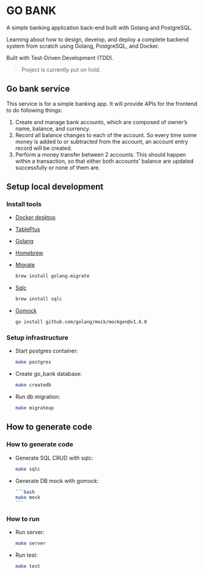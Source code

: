 # GO BANK

A simple banking application back-end built with Golang and PostgreSQL.

Learning about how to design, develop, and deploy a complete backend system from scratch using Golang, PostgreSQL, and Docker.

Built with Test-Driven Development (TDD).

> Project is currently put on hold.

## Go bank service

This service is for a simple banking app. It will provide APIs for the frontend to do following things:

1. Create and manage bank accounts, which are composed of owner’s name, balance, and currency.
2. Record all balance changes to each of the account. So every time some money is added to or subtracted from the account, an account entry record will be created.
3. Perform a money transfer between 2 accounts. This should happen within a transaction, so that either both accounts’ balance are updated successfully or none of them are.

## Setup local development

### Install tools

- [Docker desktop](https://www.docker.com/products/docker-desktop)
- [TablePlus](https://tableplus.com/)
- [Golang](https://golang.org/)
- [Homebrew](https://brew.sh/)
- [Migrate](https://github.com/golang-migrate/migrate/tree/master/cmd/migrate)
  ```bash
  brew install golang-migrate
  ```
- [Sqlc](https://github.com/kyleconroy/sqlc#installation)
  ```bash
  brew install sqlc
  ```
- [Gomock](https://github.com/golang/mock)

  ```bash
  go install github.com/golang/mock/mockgen@v1.6.0
  ```

### Setup infrastructure

- Start postgres container:
  ```bash
  make postgres
  ```
- Create go_bank database:
  ```bash
  make createdb
  ```
- Run db migration:
  ```bash
  make migrateup
  ```

## How to generate code

### How to generate code

- Generate SQL CRUD with sqlc:

  ```bash
  make sqlc
  ```

- Generate DB mock with gomock:

  ````bash
  ```bash
  make mock
  ```
  ````

### How to run

- Run server:
  ```bash
  make server
  ```
- Run test:
  ```bash
  make test
  ```
